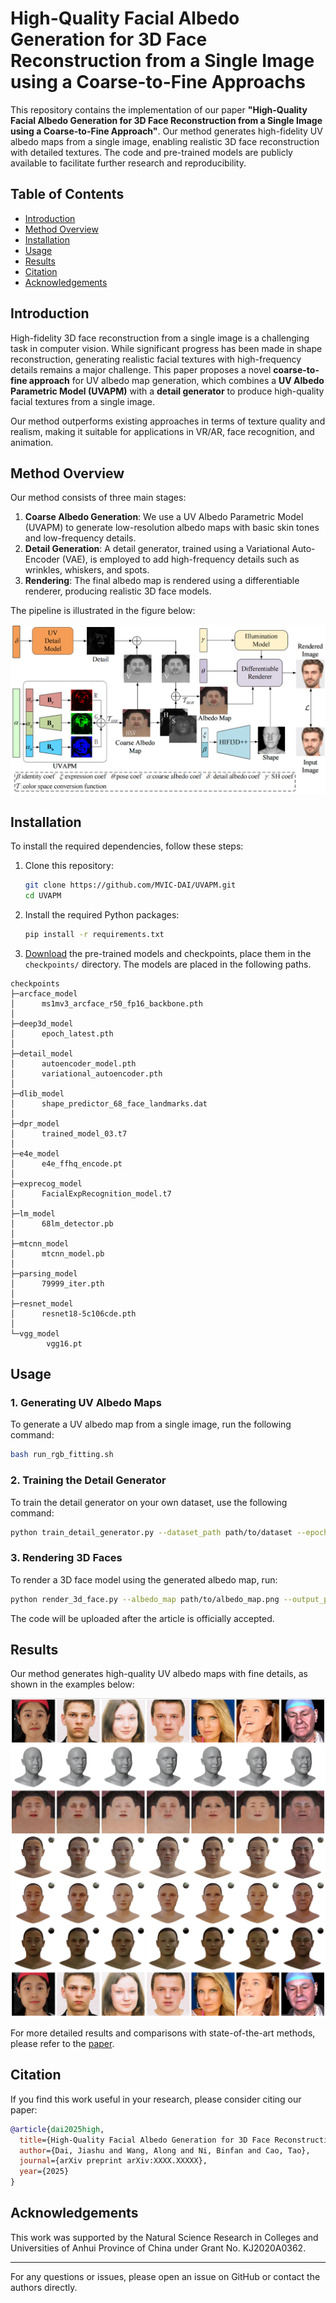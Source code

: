 # High-Quality Facial Albedo Generation for 3D Face Reconstruction from a Single Image using a Coarse-to-Fine Approachs

This repository contains the implementation of our paper **"High-Quality Facial Albedo Generation for 3D Face Reconstruction from a Single Image using a Coarse-to-Fine Approach"**. Our method generates high-fidelity UV albedo maps from a single image, enabling realistic 3D face reconstruction with detailed textures. The code and pre-trained models are publicly available to facilitate further research and reproducibility.

## Table of Contents
- [Introduction](#introduction)
- [Method Overview](#method-overview)
- [Installation](#installation)
- [Usage](#usage)
- [Results](#results)
- [Citation](#citation)
- [Acknowledgements](#acknowledgements)

## Introduction

High-fidelity 3D face reconstruction from a single image is a challenging task in computer vision. While significant progress has been made in shape reconstruction, generating realistic facial textures with high-frequency details remains a major challenge. This paper proposes a novel **coarse-to-fine approach** for UV albedo map generation, which combines a **UV Albedo Parametric Model (UVAPM)** with a **detail generator** to produce high-quality facial textures from a single image.

Our method outperforms existing approaches in terms of texture quality and realism, making it suitable for applications in VR/AR, face recognition, and animation.

## Method Overview

Our method consists of three main stages:

1. **Coarse Albedo Generation**: We use a UV Albedo Parametric Model (UVAPM) to generate low-resolution albedo maps with basic skin tones and low-frequency details.
2. **Detail Generation**: A detail generator, trained using a Variational Auto-Encoder (VAE), is employed to add high-frequency details such as wrinkles, whiskers, and spots.
3. **Rendering**: The final albedo map is rendered using a differentiable renderer, producing realistic 3D face models.

The pipeline is illustrated in the figure below:

![image-20250220224140370](.assets/pipeline.png)

## Installation

To install the required dependencies, follow these steps:

1. Clone this repository:
   ```bash
   git clone https://github.com/MVIC-DAI/UVAPM.git
   cd UVAPM
   ```

2. Install the required Python packages:
   ```bash
   pip install -r requirements.txt
   ```

3.  [Download](https://pan.baidu.com/s/1O8ycthPabmVTEP9OZSkrtQ?pwd=MVIC) the pre-trained models and checkpoints, place them in the `checkpoints/` directory. The models are placed in the following paths.

```
checkpoints  
├─arcface_model
│      ms1mv3_arcface_r50_fp16_backbone.pth
│      
├─deep3d_model
│      epoch_latest.pth
│      
├─detail_model
│      autoencoder_model.pth
│      variational_autoencoder.pth
│      
├─dlib_model
│      shape_predictor_68_face_landmarks.dat
│      
├─dpr_model
│      trained_model_03.t7
│      
├─e4e_model
│      e4e_ffhq_encode.pt
│      
├─exprecog_model
│      FacialExpRecognition_model.t7
│      
├─lm_model
│      68lm_detector.pb
│      
├─mtcnn_model
│      mtcnn_model.pb
│      
├─parsing_model
│      79999_iter.pth
│      
├─resnet_model
│      resnet18-5c106cde.pth
│      
└─vgg_model
        vgg16.pt
```



## Usage

### 1. Generating UV Albedo Maps

To generate a UV albedo map from a single image, run the following command:

```bash
bash run_rgb_fitting.sh
```

### 2. Training the Detail Generator

To train the detail generator on your own dataset, use the following command:

```bash
python train_detail_generator.py --dataset_path path/to/dataset --epochs 50 --batch_size 32
```

### 3. Rendering 3D Faces

To render a 3D face model using the generated albedo map, run:

```bash
python render_3d_face.py --albedo_map path/to/albedo_map.png --output_path path/to/save/render
```
The code will be uploaded after the article is officially accepted.
## Results

Our method generates high-quality UV albedo maps with fine details, as shown in the examples below:

![image-20250220224438896](.assets/Results.png)

For more detailed results and comparisons with state-of-the-art methods, please refer to the [paper](#citation).

## Citation

If you find this work useful in your research, please consider citing our paper:

```bibtex
@article{dai2025high,
  title={High-Quality Facial Albedo Generation for 3D Face Reconstruction from a Single Image using a Coarse-to-Fine Approach},
  author={Dai, Jiashu and Wang, Along and Ni, Binfan and Cao, Tao},
  journal={arXiv preprint arXiv:XXXX.XXXXX},
  year={2025}
}
```

## Acknowledgements

This work was supported by the Natural Science Research in Colleges and Universities of Anhui Province of China under Grant No. KJ2020A0362.

---

For any questions or issues, please open an issue on GitHub or contact the authors directly.